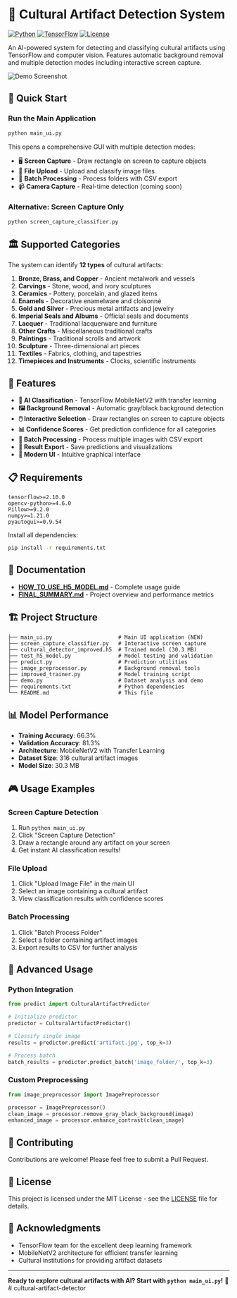 # 🎨 Cultural Artifact Detection System

[![Python](https://img.shields.io/badge/Python-3.8+-blue.svg)](https://python.org)
[![TensorFlow](https://img.shields.io/badge/TensorFlow-2.x-orange.svg)](https://tensorflow.org)
[![License](https://img.shields.io/badge/License-MIT-green.svg)](LICENSE)

An AI-powered system for detecting and classifying cultural artifacts using TensorFlow and computer vision. Features automatic background removal and multiple detection modes including interactive screen capture.

![Demo Screenshot](sample_images_demo.png)

## 🚀 Quick Start

### **Run the Main Application**
```bash
python main_ui.py
```

This opens a comprehensive GUI with multiple detection modes:
- 🖥️ **Screen Capture** - Draw rectangle on screen to capture objects
- 📁 **File Upload** - Upload and classify image files
- 📂 **Batch Processing** - Process folders with CSV export
- 📹 **Camera Capture** - Real-time detection (coming soon)

### **Alternative: Screen Capture Only**
```bash
python screen_capture_classifier.py
```

## 🏛️ Supported Categories

The system can identify **12 types** of cultural artifacts:

1. **Bronze, Brass, and Copper** - Ancient metalwork and vessels
2. **Carvings** - Stone, wood, and ivory sculptures  
3. **Ceramics** - Pottery, porcelain, and glazed items
4. **Enamels** - Decorative enamelware and cloisonné
5. **Gold and Silver** - Precious metal artifacts and jewelry
6. **Imperial Seals and Albums** - Official seals and documents
7. **Lacquer** - Traditional lacquerware and furniture
8. **Other Crafts** - Miscellaneous traditional crafts
9. **Paintings** - Traditional scrolls and artwork
10. **Sculpture** - Three-dimensional art pieces
11. **Textiles** - Fabrics, clothing, and tapestries
12. **Timepieces and Instruments** - Clocks, scientific instruments

## 🎯 Features

- **🤖 AI Classification** - TensorFlow MobileNetV2 with transfer learning
- **🖼️ Background Removal** - Automatic gray/black background detection
- **🖱️ Interactive Selection** - Draw rectangles on screen to capture objects
- **📊 Confidence Scores** - Get prediction confidence for all categories
- **📁 Batch Processing** - Process multiple images with CSV export
- **💾 Result Export** - Save predictions and visualizations
- **🎨 Modern UI** - Intuitive graphical interface

## 📋 Requirements

```
tensorflow>=2.10.0
opencv-python>=4.6.0
Pillow>=9.2.0
numpy>=1.21.0
pyautogui>=0.9.54
```

Install all dependencies:
```bash
pip install -r requirements.txt
```

## 📖 Documentation

- **[HOW_TO_USE_H5_MODEL.md](HOW_TO_USE_H5_MODEL.md)** - Complete usage guide
- **[FINAL_SUMMARY.md](FINAL_SUMMARY.md)** - Project overview and performance metrics

## 🏗️ Project Structure

```
├── main_ui.py                     # Main UI application (NEW)
├── screen_capture_classifier.py   # Interactive screen capture
├── cultural_detector_improved.h5  # Trained model (30.3 MB)
├── test_h5_model.py               # Model testing and validation
├── predict.py                     # Prediction utilities
├── image_preprocessor.py          # Background removal tools
├── improved_trainer.py            # Model training script
├── demo.py                        # Dataset analysis and demo
├── requirements.txt               # Python dependencies
└── README.md                      # This file
```

## 📊 Model Performance

- **Training Accuracy**: 66.3%
- **Validation Accuracy**: 81.3%
- **Architecture**: MobileNetV2 with Transfer Learning
- **Dataset Size**: 316 cultural artifact images
- **Model Size**: 30.3 MB

## 🎮 Usage Examples

### Screen Capture Detection
1. Run `python main_ui.py`
2. Click "Screen Capture Detection"
3. Draw a rectangle around any artifact on your screen
4. Get instant AI classification results!

### File Upload
1. Click "Upload Image File" in the main UI
2. Select an image containing a cultural artifact
3. View classification results with confidence scores

### Batch Processing
1. Click "Batch Process Folder"
2. Select a folder containing artifact images
3. Export results to CSV for further analysis

## 🔧 Advanced Usage

### Python Integration
```python
from predict import CulturalArtifactPredictor

# Initialize predictor
predictor = CulturalArtifactPredictor()

# Classify single image
results = predictor.predict('artifact.jpg', top_k=3)

# Process batch
batch_results = predictor.predict_batch('image_folder/', top_k=3)
```

### Custom Preprocessing
```python
from image_preprocessor import ImagePreprocessor

processor = ImagePreprocessor()
clean_image = processor.remove_gray_black_background(image)
enhanced_image = processor.enhance_contrast(clean_image)
```

## 🤝 Contributing

Contributions are welcome! Please feel free to submit a Pull Request.

## 📄 License

This project is licensed under the MIT License - see the [LICENSE](LICENSE) file for details.

## 🙏 Acknowledgments

- TensorFlow team for the excellent deep learning framework
- MobileNetV2 architecture for efficient transfer learning
- Cultural institutions for providing artifact datasets

---

**Ready to explore cultural artifacts with AI? Start with `python main_ui.py`!** 🎨
#   c u l t u r a l - a r t i f a c t - d e t e c t o r  
 
